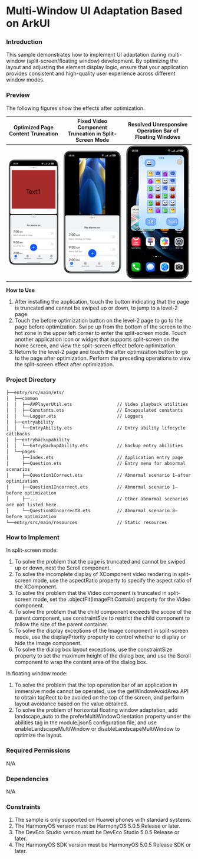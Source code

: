 # Multi-Window UI Adaptation Based on ArkUI

### Introduction

This sample demonstrates how to implement UI adaptation during multi-window (split-screen/floating window) development. By optimizing the layout and adjusting the element display logic, ensure that your application provides consistent and high-quality user experience across different window modes.

### Preview

The following figures show the effects after optimization.

| Optimized Page Content Truncation                      | Fixed Video Component Truncation in Split-Screen Mode  | Resolved Unresponsive Operation Bar of Floating Windows |
|--------------------------------------------------------|--------------------------------------------------------|---------------------------------------------------------|
| ![Question1.png](screenshots/devices/Question1.en.png) | ![Question3.png](screenshots/devices/Question3.en.png) | ![Question7.png](screenshots/devices/Question7.en.png)  |

**How to Use**
1.	After installing the application, touch the button indicating that the page is truncated and cannot be swiped up or down, to jump to a level-2 page.
2.	Touch the before optimization button on the level-2 page to go to the page before optimization. Swipe up from the bottom of the screen to the hot zone in the upper left corner to enter the split-screen mode. Touch another application icon or widget that supports split-screen on the home screen, and view the split-screen effect before optimization.
3.	Return to the level-2 page and touch the after optimization button to go to the page after optimization. Perform the preceding operations to view the split-screen effect after optimization.

### Project Directory

```
├──entry/src/main/ets/ 
│  ├──common 
│  │  ├──AVPlayerUtil.ets                 // Video playback utilities 
│  │  ├──Constants.ets                    // Encapsulated constants 
│  │  └──Logger.ets                       // Loggers 
│  ├──entryability 
│  │  └──EntryAbility.ets                 // Entry ability lifecycle callbacks 
│  ├──entrybackupability 
│  │  └──EntryBackupAbility.ets           // Backup entry abilities 
│  └──pages 
│     ├──Index.ets                        // Application entry page 
│     ├──Question.ets                     // Entry menu for abnormal scenarios 
│     ├──Question1Correct.ets             // Abnormal scenario 1—after optimization 
│     ├──Question1Incorrect.ets           // Abnormal scenario 1—before optimization 
│     ├──...                              // Other abnormal scenarios are not listed here. 
│     └──Question8Incorrect8.ets          // Abnormal scenario 8—before optimization 
└──entry/src/main/resources               // Static resources
```

### How to Implement

In split-screen mode:
1.	To solve the problem that the page is truncated and cannot be swiped up or down, nest the Scroll component.
2.	To solve the incomplete display of XComponent video rendering in split-screen mode, use the aspectRatio property to specify the aspect ratio of the XComponent.
3.	To solve the problem that the Video component is truncated in split-screen mode, set the .objectFit(ImageFit.Contain) property for the Video component.
4.	To solve the problem that the child component exceeds the scope of the parent component, use constraintSize to restrict the child component to follow the size of the parent container.
5.	To solve the display exceptions of the Image component in split-screen mode, use the displayPriority property to control whether to display or hide the Image component.
6.	To solve the dialog box layout exceptions, use the constraintSize property to set the maximum height of the dialog box, and use the Scroll component to wrap the content area of the dialog box.

In floating window mode:
1. To solve the problem that the top operation bar of an application in immersive mode cannot be operated, use the getWindowAvoidArea API to obtain topRect to be avoided on the top of the screen, and perform layout avoidance based on the value obtained.
2. To solve the problem of horizontal floating window adaptation, add landscape_auto to the preferMultiWindowOrientation property under the abilities tag in the module.json5 configuration file, and use enableLandscapeMultiWindow or disableLandscapeMultiWindow to optimize the layout.

### Required Permissions
N/A

### Dependencies
N/A

### Constraints
1. The sample is only supported on Huawei phones with standard systems.
2. The HarmonyOS version must be HarmonyOS 5.0.5 Release or later.
3. The DevEco Studio version must be DevEco Studio 5.0.5 Release or later.
4. The HarmonyOS SDK version must be HarmonyOS 5.0.5 Release SDK or later.



